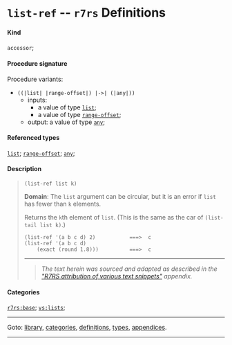 

<a id='definition__r7rs__list-ref'></a>

# `list-ref` -- `r7rs` Definitions


#### Kind

`accessor`;


#### Procedure signature

Procedure variants:
 * `((|list| |range-offset|) |->| (|any|))`
   * inputs:
     * a value of type [`list`](../../r7rs/types/list.md#type__r7rs__list);
     * a value of type [`range-offset`](../../r7rs/types/range-offset.md#type__r7rs__range-offset);
   * output: a value of type [`any`](../../r7rs/types/any.md#type__r7rs__any);


#### Referenced types

[`list`](../../r7rs/types/list.md#type__r7rs__list);
[`range-offset`](../../r7rs/types/range-offset.md#type__r7rs__range-offset);
[`any`](../../r7rs/types/any.md#type__r7rs__any);


#### Description

> ````
> (list-ref list k)
> ````
> 
> 
> **Domain**:  The `list` argument can be circular, but
> it is an error if `list` has fewer than `k` elements.
> 
> Returns the `k`th element of `list`.  (This is the same
> as the car of `(list-tail list k)`.)
> 
> ````
> (list-ref '(a b c d) 2)           ===>  c
> (list-ref '(a b c d)
>     (exact (round 1.8)))          ===>  c
> ````
> 
> 
> ----
> > *The text herein was sourced and adapted as described in the ["R7RS attribution of various text snippets"](../../r7rs/appendices/attribution.md#appendix__r7rs__attribution) appendix.*


#### Categories

[`r7rs:base`](../../r7rs/categories/r7rs_3a_base.md#category__r7rs__r7rs_3a_base);
[`vs:lists`](../../r7rs/categories/vs_3a_lists.md#category__r7rs__vs_3a_lists);

----

Goto: [library](../../r7rs/_index.md#library__r7rs), [categories](../../r7rs/categories/_index.md#toc__r7rs__categories), [definitions](../../r7rs/definitions/_index.md#toc__r7rs__definitions), [types](../../r7rs/types/_index.md#toc__r7rs__types), [appendices](../../r7rs/appendices/_index.md#toc__r7rs__appendices).

----

